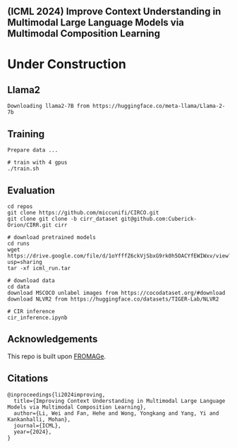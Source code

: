 ## (ICML 2024)  Improve Context Understanding in Multimodal Large Language Models via Multimodal Composition Learning

# Under Construction

## Llama2
```
Downloading llama2-7B from https://huggingface.co/meta-llama/Llama-2-7b
```

## Training
```
Prepare data ...
```
```
# train with 4 gpus
./train.sh
```

## Evaluation
```
cd repos
git clone https://github.com/miccunifi/CIRCO.git
git clone git clone -b cirr_dataset git@github.com:Cuberick-Orion/CIRR.git cirr
```

```
# download pretrained models
cd runs
wget https://drive.google.com/file/d/1oYfffZ6ckVjSbxG9rk0h5OACYfEWIWxv/view?usp=sharing
tar -xf icml_run.tar
```

```
# download data
cd data
download MSCOCO unlabel images from https://cocodataset.org/#download
download NLVR2 from https://huggingface.co/datasets/TIGER-Lab/NLVR2
```
```
# CIR inference
cir_inference.ipynb
```

## Acknowledgements
This repo is built upon [FROMAGe](https://github.com/kohjingyu/fromage).

## Citations
```
@inproceedings{li2024improving,
  title={Improving Context Understanding in Multimodal Large Language Models via Multimodal Composition Learning},
  author={Li, Wei and Fan, Hehe and Wong, Yongkang and Yang, Yi and Kankanhalli, Mohan},
  journal={ICML},
  year={2024},
}
```


